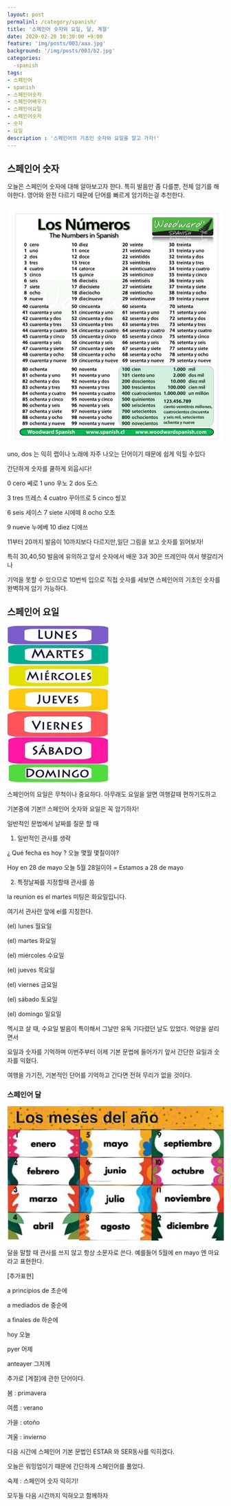 ```yaml
---
layout: post
permalinl: /category/spanish/
title: '스페인어 숫자와 요일, 달, 계절'
date: 2020-02-20 10:30:00 +9:00
feature: 'img/posts/003/aaa.jpg'
background: '/img/posts/003/b2.jpg'
categories:
  -spanish
tags:
- 스페인어
- spanish
- 스페인어숫자
- 스페인어배우기
- 스페인어요일
- 스페인어숫자
- 숫자
- 요일
description : '스페인어의 기초인 숫자와 요일을 알고 가자!'
---
```


## 스페인어 숫자

오늘은 스페인어 숫자에 대해 알아보고자 한다.  특히 발음만 좀 다를뿐, 전체 암기를 해야한다. 영어와 완전 다르기 때문에  단어를 빠르게 암기하는걸 추천한다.



![숫자](/img/posts/003/b3.jpg)



uno, dos 는 익히 랩이나 노래에 자주 나오는 단어이기 때문에 쉽게 익힐 수있다

간단하게 숫자를 쿨하게 외웁시다!



0 cero 쎄로  1 uno 우노  2 dos  도스

3 tres 뜨레스  4 cuatro 꾸아뜨로 5 cinco 씽꼬

6 seis 세이스 7 siete 시에떼  8 ocho 오초

9 nueve 누에베 10 diez 디에쓰



11부터 20까지 발음이 10까지보다 다르지만,일단 그림을 보고 숫자를 읽어보자!

특히 30,40,50 발음에 유의하고 앞서 숫자에서 배운 3과 30은 뜨레인따 여서 헷갈리거나

기억을 못할 수 있으므로 10번씩 입으로 직접 숫자를 세보면 스페인어의 기초인 숫자를 완벽하게 암기 가능하다.



##  스페인어 요일

![요일](/img/posts/003/s.jpg)



스페인어의 요일은 무척이나 중요하다. 아무래도 요일을 알면 여행갈때 편하기도하고

기본중에 기본!!  스페인어 숫자와 요일은 꼭 암기하자!



일반적인 문법에서 날짜를 질문 할 때

1. 일반적인 관사를 생략

¿ Qué fecha es hoy ?   오늘 몇월 몇칠이야?

Hoy  en 28 de mayo 오늘 5월 28일이야 = Estamos a 28 de mayo



2. 특정날짜를 지정할때 관사를 씀

la reunion es el martes 미팅은 화요일입니다.

여기서 관사란 앞에 el를 지칭한다.



(el) lunes           월요일

(el) martes       화요일

(el) miércoles   수요일

(el) jueves         목요일

(el) viernes       금요일

(el) sábado        토요일

(el) domingo    일요일



멕시코 살 때, 수요일 발음이 특이해서 그날만 유독 기다렸던 날도 있었다. 억양을 살리면서

요일과 숫자를 기억하며 이번주부터 이제 기본 문법에 들어가기 앞서 간단한 요일과 숫자를 익혔다.

여행을 가기전, 기본적인 단어를 기억하고 간다면 전혀 무리가 없을 것이다.



### 스페인어 달

![스페인어달](/img/posts/003/d.jpg)



달을 말할 때 관사를 쓰지 않고 항상 소문자로 쓴다. 예를들어  5월에 en mayo 엔 마요 라고 표현한다.

[추가표현]

a principios  de 초순에

a mediados de 중순에

a finales de 하순에



hoy 오늘

pyer 어제

anteayer 그저께



추가로 [계절]에 관한 단어이다.

 봄 : primavera

 여름 : verano

 가을 : otoño

 겨울 : invierno





다음 시간에 스페인어 기본 문법인 ESTAR 와 SER동사를 익히겠다.

오늘은 워밍업이기 때문에 간단하게 스페인어를 풀었다.



숙제 : 스페인어 숫자 익히기!

모두들 다음 시간까지 익혀오고 함께하자  

